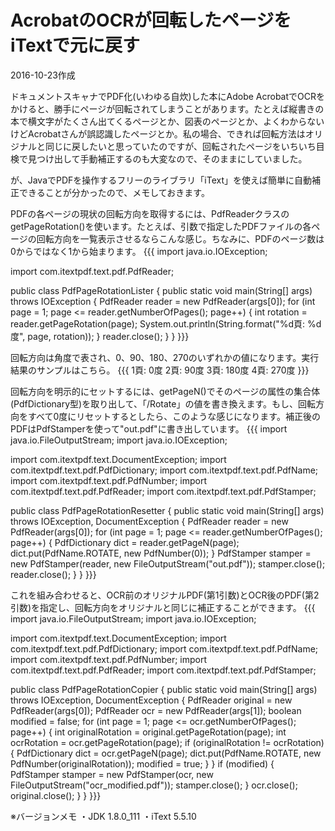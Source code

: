 # AcrobatのOCRが回転したページをiTextで元に戻す

2016-10-23作成

ドキュメントスキャナでPDF化(いわゆる自炊)した本にAdobe AcrobatでOCRをかけると、勝手にページが回転されてしまうことがあります。たとえば縦書きの本で横文字がたくさん出てくるページとか、図表のページとか、よくわからないけどAcrobatさんが誤認識したページとか。私の場合、できれば回転方法はオリジナルと同じに戻したいと思っていたのですが、回転されたページをいちいち目検で見つけ出して手動補正するのも大変なので、そのままにしていました。

が、JavaでPDFを操作するフリーのライブラリ「iText」を使えば簡単に自動補正できることが分かったので、メモしておきます。

PDFの各ページの現状の回転方向を取得するには、PdfReaderクラスのgetPageRotation()を使います。たとえば、引数で指定したPDFファイルの各ページの回転方向を一覧表示させるならこんな感じ。ちなみに、PDFのページ数は0からではなく1から始まります。
{{{
import java.io.IOException;

import com.itextpdf.text.pdf.PdfReader;

public class PdfPageRotationLister {
  public static void main(String[] args) throws IOException {
    PdfReader reader = new PdfReader(args[0]);
    for (int page = 1; page <= reader.getNumberOfPages(); page++) {
      int rotation = reader.getPageRotation(page);
      System.out.println(String.format("%d頁: %d度", page, rotation));
    }
    reader.close();
  }
}
}}}

回転方向は角度で表され、0、90、180、270のいずれかの値になります。実行結果のサンプルはこちら。
{{{
1頁: 0度
2頁: 90度
3頁: 180度
4頁: 270度
}}}

回転方向を明示的にセットするには、getPageN()でそのページの属性の集合体(PdfDictionary型)を取り出して、「/Rotate」の値を書き換えます。もし、回転方向をすべて0度にリセットするとしたら、このような感じになります。補正後のPDFはPdfStamperを使って"out.pdf"に書き出しています。
{{{
import java.io.FileOutputStream;
import java.io.IOException;

import com.itextpdf.text.DocumentException;
import com.itextpdf.text.pdf.PdfDictionary;
import com.itextpdf.text.pdf.PdfName;
import com.itextpdf.text.pdf.PdfNumber;
import com.itextpdf.text.pdf.PdfReader;
import com.itextpdf.text.pdf.PdfStamper;

public class PdfPageRotationResetter {
  public static void main(String[] args) throws IOException, DocumentException {
    PdfReader reader = new PdfReader(args[0]);
    for (int page = 1; page <= reader.getNumberOfPages(); page++) {
      PdfDictionary dict = reader.getPageN(page);
      dict.put(PdfName.ROTATE, new PdfNumber(0));
    }
    PdfStamper stamper = new PdfStamper(reader, new FileOutputStream("out.pdf"));
    stamper.close();
    reader.close();
  }
}
}}}

これを組み合わせると、OCR前のオリジナルPDF(第1引数)とOCR後のPDF(第2引数)を指定し、回転方向をオリジナルと同じに補正することができます。
{{{
import java.io.FileOutputStream;
import java.io.IOException;

import com.itextpdf.text.DocumentException;
import com.itextpdf.text.pdf.PdfDictionary;
import com.itextpdf.text.pdf.PdfName;
import com.itextpdf.text.pdf.PdfNumber;
import com.itextpdf.text.pdf.PdfReader;
import com.itextpdf.text.pdf.PdfStamper;

public class PdfPageRotationCopier {
  public static void main(String[] args) throws IOException, DocumentException {
    PdfReader original = new PdfReader(args[0]);
    PdfReader ocr = new PdfReader(args[1]);
    boolean modified = false;
    for (int page = 1; page <= ocr.getNumberOfPages(); page++) {
      int originalRotation = original.getPageRotation(page);
      int ocrRotation = ocr.getPageRotation(page);
      if (originalRotation != ocrRotation) {
        PdfDictionary dict = ocr.getPageN(page);
        dict.put(PdfName.ROTATE, new PdfNumber(originalRotation));
        modified = true;
      }
    }
    if (modified) {
      PdfStamper stamper = new PdfStamper(ocr, new FileOutputStream("ocr_modified.pdf"));
      stamper.close();
    }
    ocr.close();
    original.close();
  }
}
}}}

※バージョンメモ
・JDK 1.8.0_111
・iText 5.5.10
